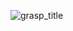 ![grasp_title](https://github.com/stumble-not-fumble/.github/assets/37636251/619e2f05-1718-47fa-bdb7-c0cfcc19083a)
